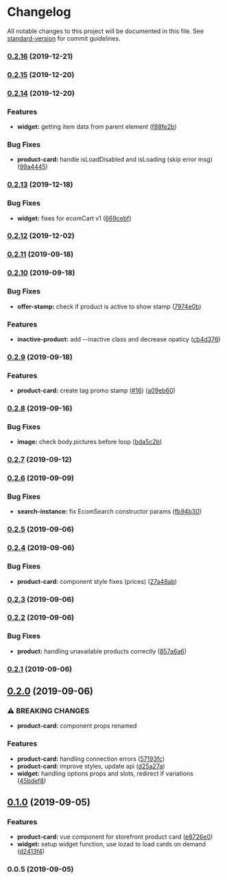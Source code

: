 # Changelog

All notable changes to this project will be documented in this file. See [standard-version](https://github.com/conventional-changelog/standard-version) for commit guidelines.

### [0.2.16](https://github.com/ecomclub/widget-product-card/compare/v0.2.15...v0.2.16) (2019-12-21)

### [0.2.15](https://github.com/ecomclub/widget-product-card/compare/v0.2.14...v0.2.15) (2019-12-20)

### [0.2.14](https://github.com/ecomclub/widget-product-card/compare/v0.2.13...v0.2.14) (2019-12-20)


### Features

* **widget:** getting item data from parent element ([f88fe2b](https://github.com/ecomclub/widget-product-card/commit/f88fe2b98beb4cefbffdee0e66c7ec2d6155d16d))


### Bug Fixes

* **product-card:** handle isLoadDisabled and isLoading (skip error msg) ([99a4445](https://github.com/ecomclub/widget-product-card/commit/99a4445457eeac9af6bf53a78ec77213fd0dab3b))

### [0.2.13](https://github.com/ecomclub/widget-product-card/compare/v0.2.12...v0.2.13) (2019-12-18)


### Bug Fixes

* **widget:** fixes for ecomCart v1 ([669cebf](https://github.com/ecomclub/widget-product-card/commit/669cebf6879ba08c049c4dcd20c85063bf648be6))

### [0.2.12](https://github.com/ecomclub/widget-product-card/compare/v0.2.11...v0.2.12) (2019-12-02)

### [0.2.11](https://github.com/ecomclub/widget-product-card/compare/v0.2.10...v0.2.11) (2019-09-18)

### [0.2.10](https://github.com/ecomclub/widget-product-card/compare/v0.2.9...v0.2.10) (2019-09-18)


### Bug Fixes

* **offer-stamp:** check if product is active to show stamp ([7974e0b](https://github.com/ecomclub/widget-product-card/commit/7974e0b))


### Features

* **inactive-product:** add --inactive class and decrease opaticy ([cb4d376](https://github.com/ecomclub/widget-product-card/commit/cb4d376))

### [0.2.9](https://github.com/ecomclub/widget-product-card/compare/v0.2.8...v0.2.9) (2019-09-18)


### Features

* **product-card:** create tag promo stamp ([#16](https://github.com/ecomclub/widget-product-card/issues/16)) ([a09eb60](https://github.com/ecomclub/widget-product-card/commit/a09eb60))

### [0.2.8](https://github.com/ecomclub/widget-product-card/compare/v0.2.7...v0.2.8) (2019-09-16)


### Bug Fixes

* **image:** check body.pictures before loop ([bda5c2b](https://github.com/ecomclub/widget-product-card/commit/bda5c2b))

### [0.2.7](https://github.com/ecomclub/widget-product-card/compare/v0.2.6...v0.2.7) (2019-09-12)

### [0.2.6](https://github.com/ecomclub/widget-product-card/compare/v0.2.5...v0.2.6) (2019-09-09)


### Bug Fixes

* **search-instance:** fix EcomSearch constructor params ([fb94b30](https://github.com/ecomclub/widget-product-card/commit/fb94b30))

### [0.2.5](https://github.com/ecomclub/widget-product-card/compare/v0.2.4...v0.2.5) (2019-09-06)

### [0.2.4](https://github.com/ecomclub/widget-product-card/compare/v0.2.3...v0.2.4) (2019-09-06)


### Bug Fixes

* **product-card:** component style fixes (prices) ([27a48ab](https://github.com/ecomclub/widget-product-card/commit/27a48ab))

### [0.2.3](https://github.com/ecomclub/widget-product-card/compare/v0.2.2...v0.2.3) (2019-09-06)

### [0.2.2](https://github.com/ecomclub/widget-product-card/compare/v0.2.1...v0.2.2) (2019-09-06)


### Bug Fixes

* **product:** handling unavailable products correctly ([857a6a6](https://github.com/ecomclub/widget-product-card/commit/857a6a6))

### [0.2.1](https://github.com/ecomclub/widget-product-card/compare/v0.2.0...v0.2.1) (2019-09-06)

## [0.2.0](https://github.com/ecomclub/widget-product-card/compare/v0.1.0...v0.2.0) (2019-09-06)


### ⚠ BREAKING CHANGES

* **product-card:** component props renamed

### Features

* **product-card:** handling connection errors ([57193fc](https://github.com/ecomclub/widget-product-card/commit/57193fc))
* **product-card:** improve styles, update api ([d25a27a](https://github.com/ecomclub/widget-product-card/commit/d25a27a))
* **widget:** handling options props and slots, redirect if variations ([45bdef8](https://github.com/ecomclub/widget-product-card/commit/45bdef8))

## [0.1.0](https://github.com/ecomclub/widget-product-card/compare/v0.0.5...v0.1.0) (2019-09-05)


### Features

* **product-card:** vue component for storefront product card ([e8726e0](https://github.com/ecomclub/widget-product-card/commit/e8726e0))
* **widget:** setup widget function, use lozad to load cards on demand ([d2413f4](https://github.com/ecomclub/widget-product-card/commit/d2413f4))

### 0.0.5 (2019-09-05)
